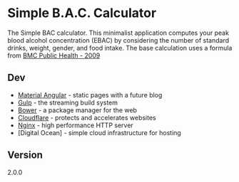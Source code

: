 # Simple B.A.C. Calculator
The Simple BAC calculator. This minimalist application computes your peak blood alcohol concentration (EBAC) by considering the number of standard drinks, weight, gender, and food intake. The base calculation uses a formula from [BMC Public Health - 2009]

## Dev 
  * [Material Angular] - static pages with a future blog
  * [Gulp] - the streaming build system
  * [Bower] - a package manager for the web
  * [Cloudflare] - protects and accelerates websites
  * [Nginx] - high performance HTTP server
  * [Digital Ocean] - simple cloud infrastructure for hosting

## Version 
2.0.0

[//]: # (Hidden Links for cleaner markdown)
   [Gulp]: <http://gulpjs.com>
   [BMC Public Health - 2009]: <https://www.ncbi.nlm.nih.gov/pmc/articles/PMC2724514/#__sec12>
   [Material Angular]: <https://material.angularjs.org/latest/>
   [Bower]: <http://bower.io/>
   [Cloudflare]: <https://www.cloudflare.com/overview/>
   [nginx]: <https://www.nginx.com/resources/wiki/>
   [Digial Ocean]: <https://www.digitalocean.com/features/scaling/>
